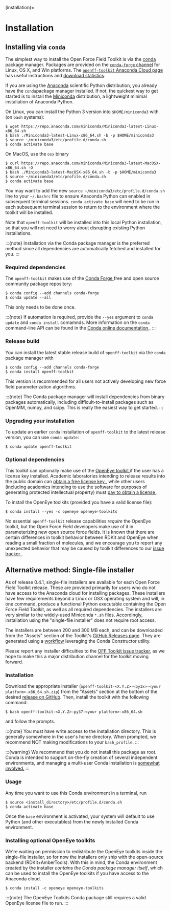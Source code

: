 (installation)=

# Installation

## Installing via `conda`

The simplest way to install the Open Force Field Toolkit is via the [conda](https://docs.conda.io/en/latest/) package manager.
Packages are provided on the [`conda-forge` channel](https://conda-forge.org/) for Linux, OS X, and Win platforms.
The [`openff-toolkit` Anaconda Cloud page](https://anaconda.org/conda-forge/openff-toolkit) has useful instructions and [download statistics](https://anaconda.org/conda-forge/openff-toolkit/files).

If you are using the [Anaconda](https://www.anaconda.com/products/individual#Downloads) scientific Python distribution, you already have the `conda`package manager installed.
If not, the quickest way to get started is to install the [Miniconda](https://docs.conda.io/en/latest/miniconda.html) distribution, a lightweight minimal installation of Anaconda Python.

On Linux, you can install the Python 3 version into `$HOME/miniconda3` with (on `bash` systems):

```shell-session
$ wget https://repo.anaconda.com/miniconda/Miniconda3-latest-Linux-x86_64.sh
$ bash ./Miniconda3-latest-Linux-x86_64.sh -b -p $HOME/miniconda3
$ source ~/miniconda3/etc/profile.d/conda.sh
$ conda activate base
```

On MacOS, use the `osx` binary

```shell-session
$ curl https://repo.anaconda.com/miniconda/Miniconda3-latest-MacOSX-x86_64.sh -O
$ bash ./Miniconda3-latest-MacOSX-x86_64.sh -b -p $HOME/miniconda3
$ source ~/miniconda3/etc/profile.d/conda.sh
$ conda activate base
```

You may want to add the new `source ~/miniconda3/etc/profile.d/conda.sh` line to your `~/.bashrc` file to ensure Anaconda Python can enabled in subsequent terminal sessions.
`conda activate base` will need to be run in each subsequent terminal session to return to the environment where the toolkit will be installed.

Note that `openff-toolkit` will be installed into this local Python installation, so that you will not need to worry about disrupting existing Python installations.

:::{note}
Installation via the Conda package manager is the preferred method since all dependencies are automatically fetched and installed for you.
:::

### Required dependencies

The `openff-toolkit` makes use of the [Conda Forge ](https://conda-forge.org/) free and open source community package repository:

```shell-session
$ conda config --add channels conda-forge
$ conda update --all
```

This only needs to be done once.

:::{note}
If automation is required, provide the `--yes` argument to `conda update` and `conda install` comamnds.
More information on the `conda` command-line API can be found in the [Conda online documentation ](https://conda.io/docs/commands.html).
:::

### Release build

You can install the latest stable release build of `openff-toolkit` via the `conda` package manager with

```shell-session
$ conda config --add channels conda-forge
$ conda install openff-toolkit
```

This version is recommended for all users not actively developing new force field parameterization algorithms.

:::{note}
The Conda package manager will install dependencies from binary packages automatically, including difficult-to-install packages such as OpenMM, numpy, and scipy. This is really the easiest way to get started.
:::

### Upgrading your installation

To update an earlier `conda` installation of `openff-toolkit` to the latest release version, you can use `conda update`:

```shell-session
$ conda update openff-toolkit
```

### Optional dependencies

This toolkit can optionally make use of the [OpenEye toolkit ](https://www.eyesopen.com/toolkit-development) if the user has a license key installed.
Academic laboratories intending to release results into the public domain can [obtain a free license key ](https://www.eyesopen.com/licensing-philosophy), while other users (including academics intending to use the software for purposes of generating protected intellectual property) must [pay to obtain a license ](https://www.eyesopen.com/pricing).

To install the OpenEye toolkits (provided you have a valid license file):

```shell-session
$ conda install --yes -c openeye openeye-toolkits
```

No essential `openff-toolkit` release capabilities *require* the OpenEye toolkit, but the Open Force Field developers make use of it in parameterizing new open source force fields.
It is known that there are certain differences in toolkit behavior between RDKit and OpenEye when reading a small fraction of molecules, and we encourage you to report any unexpected behavior that may be caused by toolkit differences to our [issue tracker ](https://github.com/openforcefield/openff-toolkit/issues).

## Alternative method: Single-file installer

As of release 0.4.1, single-file installers are available for each Open Force Field Toolkit release.
These are provided primarily for users who do not have access to the Anaconda cloud for installing packages.
These installers have few requirements beyond a Linux or OSX operating system and will, in one command, produce a functional Python executable containing the Open Force Field Toolkit, as well as all required dependencies.
The installers are very similar to the widely-used Miniconda `*.sh` files.
Accordingly, installation using the "single-file installer" does not require root access.

The installers are between 200 and 300 MB each, and can be downloaded from the "Assets" section of the Toolkit's [GitHub Releases page](https://github.com/openforcefield/openff-toolkit/releases/).
They are generated using a [workflow](https://github.com/openforcefield/toolkit-installer-constructor) leveraging the Conda Constructor utility.

Please report any installer difficulties to the [OFF Toolkit issue tracker](https://github.com/openforcefield/openff-toolkit/issues), as we hope to make this a major distribution channel for the toolkit moving forward.

### Installation

Download the appropriate installer (`openff-toolkit-<X.Y.Z>-<py3x>-<your platform>-x86_64.sh.zip`) from the "Assets" section at the bottom of the desired [release on GitHub](https://github.com/openforcefield/openff-toolkit/releases/).
Then, install the toolkit with the following command:

```shell-session
$ bash openff-toolkit-<X.Y.Z>-py37-<your platform>-x86_64.sh
```

and follow the prompts.

:::{note}
You must have write access to the installation directory.
This is generally somewhere in the user's home directory.
When prompted, we recommend NOT making modifications to your `bash_profile`.
:::

:::{warning}
We recommend that you do not install this package as root.
Conda is intended to support on-the-fly creation of several independent environments, and managing a multi-user Conda installation is [somewhat involved.](https://docs.conda.io/projects/conda/en/latest/user-guide/configuration/admin-multi-user-install.html)
:::

### Usage

Any time you want to use this Conda environment in a terminal, run

```shell-session
$ source <install_directory>/etc/profile.d/conda.sh
$ conda activate base
```

Once the `base` environment is activated, your system will default to use Python (and other executables) from the newly installed Conda environment.

### Installing optional OpenEye toolkits

We're waiting on permission to redistribute the OpenEye toolkits inside the single-file installer, so for now the installers only ship with the open-source backend (RDKit+AmberTools).
With this in mind, the Conda environment created by the installer *contains the Conda package manager itself*, which can be used to install the OpenEye toolkits if you have access to the Anaconda cloud.

```shell-session
$ conda install -c openeye openeye-toolkits
```

:::{note}
The OpenEye Toolkits Conda package still requires a valid OpenEye license file to run.
:::

